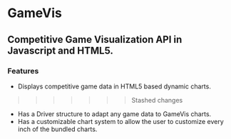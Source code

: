 # GameVis #

## Competitive Game Visualization API in Javascript and HTML5. ##

### Features ###
* Displays competitive game data in HTML5 based dynamic charts.
>>>>>>> Stashed changes
* Has a Driver structure to adapt any game data to GameVis charts.
* Has a customizable chart system to allow the user to customize every inch of
the bundled charts.
